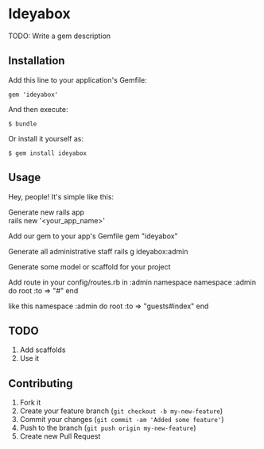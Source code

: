 # Ideyabox

TODO: Write a gem description

## Installation

Add this line to your application's Gemfile:

    gem 'ideyabox'

And then execute:

    $ bundle

Or install it yourself as:

    $ gem install ideyabox

## Usage

Hey, people!
It's simple like this:

Generate new rails app    
    rails new '<your_app_name>'

Add our gem to your app's Gemfile
    gem "ideyabox"

Generate all administrative staff
    rails g ideyabox:admin

Generate some model or scaffold for your project

Add route in your config/routes.rb in :admin namespace
    namespace :admin do 
      root :to => "<your controller>#<your action>"
    end

like this
    namespace :admin do 
      root :to => "guests#index"
    end

## TODO

1. Add scaffolds
2. Use it

## Contributing

1. Fork it
2. Create your feature branch (`git checkout -b my-new-feature`)
3. Commit your changes (`git commit -am 'Added some feature'`)
4. Push to the branch (`git push origin my-new-feature`)
5. Create new Pull Request
